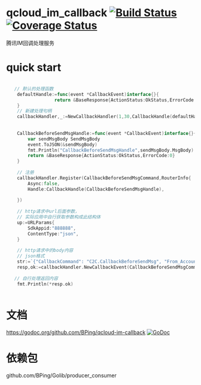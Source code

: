 # qcloud_im_callback [![Build Status](https://travis-ci.org/BPing/qcloud-im-callback.svg?branch=master)](https://travis-ci.org/BPing/qcloud-im-callback) [![Coverage Status](https://coveralls.io/repos/github/BPing/qcloud-im-callback/badge.svg)](https://coveralls.io/github/BPing/qcloud-im-callback)
腾讯IM回调处理服务


# quick start

```go

   // 默认的处理函数
   	defaultHandle:=func(event *CallbackEvent)interface{}{
                  return &BaseResponse{ActionStatus:OkStatus,ErrorCode:0}
   	}
   	// 新建处理句柄
   	callbackHandler,_:=NewCallbackHandler(1,30,CallbackHandle(defaultHandle))
   
   	
   	CallbackBeforeSendMsgHandle:=func(event *CallbackEvent)interface{}{
   		var sendMsgBody SendMsgBody
   		event.ToJSON(&sendMsgBody)
   		fmt.Println("CallbackBeforeSendMsgHandle",sendMsgBody.MsgBody)
   		return &BaseResponse{ActionStatus:OkStatus,ErrorCode:0}
   	}
   	
   	// 注册
   	callbackHandler.Register(CallbackBeforeSendMsgCommand,RouterInfo{
   		Async:false,
   		Handle:CallbackHandle(CallbackBeforeSendMsgHandle),
   
   	})
   
    // http请求中url后面参数，
    // 实际应用中自行获取参数构成此结构体
   	up:=URLParams{
   		SdkAppid:"888888",
   		ContentType:"json",
   	}
   	
   	// http请求中的body内容
   	// json格式
   	str:=`{"CallbackCommand": "C2C.CallbackBeforeSendMsg", "From_Account": "jared", "To_Account": "Jonh", "MsgBody": [ {"MsgType": "TIMTextElem","MsgContent": {"Text": "red packet"}}]}`
   	resp,ok:=callbackHandler.NewCallbackEvent(CallbackBeforeSendMsgCommand,up,[]byte(str)).Handle().(*BaseResponse)
   
   // 自行处理返回内容
  	fmt.Println(*resp.ok)
   	
```

# 文档

https://godoc.org/github.com/BPing/qcloud-im-callback [![GoDoc](https://godoc.org/github.com/BPing/qcloud-im-callback?status.svg)](https://godoc.org/github.com/BPing/qcloud-im-callback)

# 依赖包
  github.com/BPing/Golib/producer_consumer
